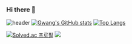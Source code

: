 ### Hi there 👋

![header](https://capsule-render.vercel.app/api?type=soft&color=auto&height=300&section=header&text=Namgwang's%20GitHub&fontSize=70)
[![Gwang's GitHub stats](https://github-readme-stats.vercel.app/api?username=kkonji)](https://github.com/anuraghazra/github-readme-stats)
[![Top Langs](https://github-readme-stats.vercel.app/api/top-langs/?username=kkonji)](https://github.com/kkonji/github-readme-stats)

[![Solved.ac 프로필](http://mazassumnida.wtf/api/v2/generate_badge?boj=lilif)](https://solved.ac/lilif/)
<img src="http://mazandi.herokuapp.com/api?handle=lilif&theme=warm"/>
<!--
**kkonji/kkonji** is a ✨ _special_ ✨ repository because its `README.md` (this file) appears on your GitHub profile.

Here are some ideas to get you started:

- 🔭 I’m currently working on ...
- 🌱 I’m currently learning ...
- 👯 I’m looking to collaborate on ...
- 🤔 I’m looking for help with ...
- 💬 Ask me about ...
- 📫 How to reach me: ...
- 😄 Pronouns: ...
- ⚡ Fun fact: ...
-->
